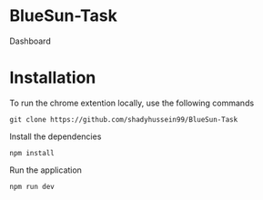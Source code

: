 # BlueSun-Task
 Dashboard

# Installation
To run the chrome extention locally, use the following commands

`git clone https://github.com/shadyhussein99/BlueSun-Task`

Install the dependencies

`npm install`

Run the application

`npm run dev`
